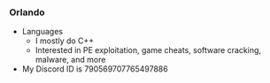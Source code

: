 ### Orlando

<!--
**dehoisted/dehoisted** is a ✨ _special_ ✨ repository because its `README.md` (this file) appears on your GitHub profile.-->

- Languages
  - I mostly do C++
  - Interested in PE exploitation, game cheats, software cracking, malware, and more
- My Discord ID is 790569707765497886
